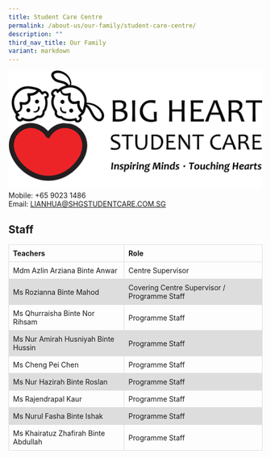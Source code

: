 ```yaml
---
title: Student Care Centre
permalink: /about-us/our-family/student-care-centre/
description: ""
third_nav_title: Our Family
variant: markdown
---
```

![](/images/About%20us/Student%20Care%20Centre/Lian%20Hua%20_SCC.png)
Mobile: +65 9023 1486  
Email: 
<a href="mailto:LIANHUA@SHGSTUDENTCARE.COM.SG">LIANHUA@SHGSTUDENTCARE.COM.SG</a>


## **Staff**

 <style>
 table {
  border-collapse: collapse;
  width: 100%;
}

td, th {
  border: 1px solid #dddddd;
  text-align: left;
  padding: 8px;
}

tr:nth-child(even) {
  background-color: #dddddd;
}
	
  </style>


  <table>
    <thead>
      <tr>
        <th>Teachers</th>
        <th>Role</th>    
      </tr>
    </thead>
    <tbody>
      <tr>
        <td>Mdm Azlin Arziana Binte Anwar</td>
        <td>Centre Supervisor</td>
      </tr>
      <tr>
        <td>Ms Rozianna Binte Mahod</td>
        <td>Covering Centre Supervisor / Programme Staff</td>
      </tr>
      <tr>
        <td>Ms Qhurraisha Binte Nor Rihsam</td>
        <td>Programme Staff</td>
      </tr>
      <tr>
        <td>Ms Nur Amirah Husniyah Binte Hussin</td>
        <td>Programme Staff</td>
      </tr>
      <tr>
        <td>Ms Cheng Pei Chen</td>
        <td>Programme Staff</td>
      </tr>
			<tr>
        <td>Ms Nur Hazirah Binte Roslan</td>
        <td>Programme Staff</td>
      </tr>
			<tr>
        <td>Ms Rajendrapal Kaur</td>
        <td>Programme Staff</td>
      </tr>
			<tr>
        <td>Ms Nurul Fasha Binte Ishak</td>
        <td>Programme Staff</td>
      </tr>
			<tr>
        <td>Ms Khairatuz Zhafirah Binte Abdullah</td>
        <td>Programme Staff</td>
      </tr>
    </tbody>
  </table>

